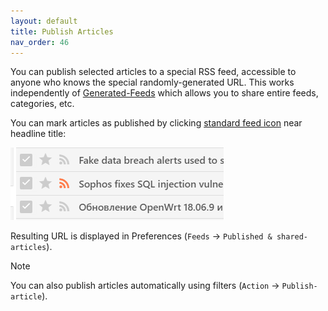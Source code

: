 ```yaml
---
layout: default
title: Publish Articles
nav_order: 46
---
```


You can publish selected articles to a special RSS feed, accessible to anyone
who knows the special randomly-generated URL. This works independently of
[Generated-Feeds](Generated-Feeds.md) which allows you to share entire feeds,
categories, etc.

You can mark articles as published by clicking [standard feed
icon](http://feedicons.com/) near headline title:

![Publish icon in article header](../images/publish_articles.png)

Resulting URL is displayed in Preferences (`Feeds` &rarr; `Published & shared-articles`).


> [!NOTE]
> You can also publish articles automatically using filters (`Action` &rarr; `Publish-article`).
